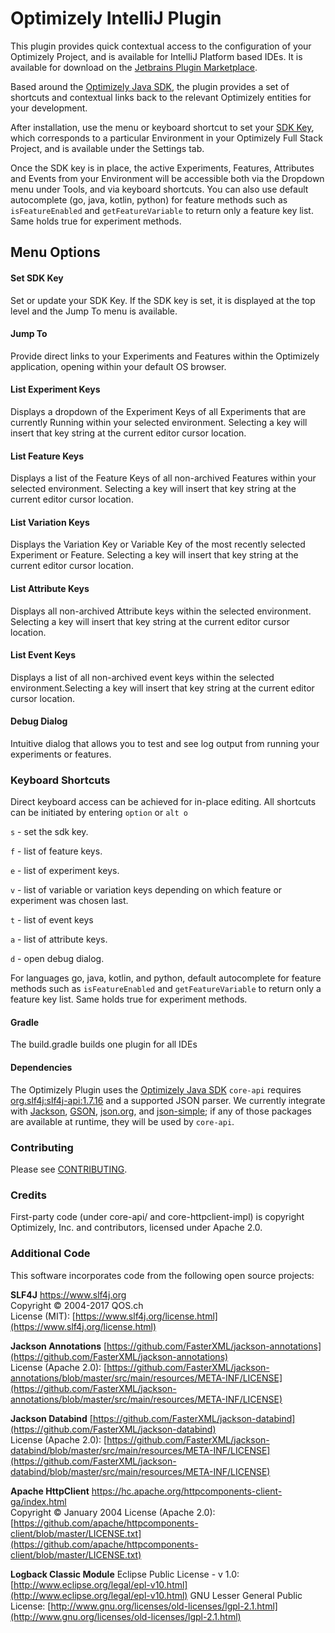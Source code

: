 Optimizely IntelliJ Plugin
==========================


This plugin provides quick contextual access to the configuration of your Optimizely Project, and is available for IntelliJ Platform based IDEs. It is available for download on the [Jetbrains Plugin Marketplace](https://plugins.jetbrains.com/plugin/13969-optimizely).

Based around the [Optimizely Java SDK](https://github.com/optimizely/java-sdk), the plugin provides a set of shortcuts and contextual links back to the relevant Optimizely entities for your development.

After installation, use the menu or keyboard shortcut to set your [SDK Key](https://docs.developers.optimizely.com/full-stack/docs/get-the-datafile#section-access-the-datafile-via-the-app), which corresponds to a particular Environment in your Optimizely Full Stack Project, and is available under the Settings tab.  

Once the SDK key is in place, the active Experiments, Features, Attributes and Events from your Environment will be accessible both via the Dropdown menu under Tools, and via keyboard shortcuts.
You can also use default autocomplete (go, java, kotlin, python) for feature methods such as `isFeatureEnabled` and `getFeatureVariable` to return only a feature key list. Same holds true for experiment methods.

## Menu Options
#### Set SDK Key
Set or update your SDK Key.
If the SDK key is set, it is displayed at the top level and the Jump To menu is available.

#### Jump To
Provide direct links to your Experiments and Features within the Optimizely application, opening within your default OS browser.

#### List Experiment Keys
Displays a dropdown of the Experiment Keys of all Experiments that are currently Running within your selected environment. Selecting a key will insert that key string at the current editor cursor location.

#### List Feature Keys
Displays a list of the Feature Keys of all non-archived Features within your selected environment. Selecting a key will insert that key string at the current editor cursor location.

#### List Variation Keys
Displays the Variation Key or Variable Key of the most recently selected Experiment or Feature. Selecting a key will insert that key string at the current editor cursor location.

#### List Attribute Keys
Displays all non-archived Attribute keys within the selected environment. Selecting a key will insert that key string at the current editor cursor location.

#### List Event Keys
Displays a list of all non-archived event keys within the selected environment.Selecting a key will insert that key string at the current editor cursor location.

#### Debug Dialog
Intuitive dialog that allows you to test and see log output from running your experiments or features.

### Keyboard Shortcuts
Direct keyboard access can be achieved for in-place editing.  All shortcuts can be initiated by entering `option` or `alt o`

`s` - set the sdk key.

`f` - list of feature keys.

`e` - list of experiment keys.

`v` - list of variable or variation keys depending on which feature or experiment was chosen last.

`t` - list of event keys

`a` - list of attribute keys.

`d` - open debug dialog.

For languages go, java, kotlin, and python, default autocomplete for feature methods such as `isFeatureEnabled` and `getFeatureVariable` to return only a feature key list. Same holds true for experiment methods.

#### Gradle

The build.gradle builds one plugin for all IDEs

#### Dependencies
The Optimizely Plugin uses the [Optimizely Java SDK](https://github.com/optimizely/java-sdk)
`core-api` requires [org.slf4j:slf4j-api:1.7.16](https://mvnrepository.com/artifact/org.slf4j/slf4j-api/1.7.16) and a supported JSON parser.
We currently integrate with [Jackson](https://github.com/FasterXML/jackson), [GSON](https://github.com/google/gson), [json.org](http://www.json.org),
and [json-simple](https://code.google.com/archive/p/json-simple); if any of those packages are available at runtime, they will be used by `core-api`.

### Contributing

Please see [CONTRIBUTING](CONTRIBUTING.md).

### Credits

First-party code (under core-api/ and core-httpclient-impl) is copyright Optimizely, Inc. and contributors, licensed under Apache 2.0.

### Additional Code

This software incorporates code from the following open source projects:

**SLF4J** [https://www.slf4j.org ](https://www.slf4j.org)  
Copyright &copy; 2004-2017 QOS.ch  
License (MIT): [https://www.slf4j.org/license.html](https://www.slf4j.org/license.html)

**Jackson Annotations** [https://github.com/FasterXML/jackson-annotations](https://github.com/FasterXML/jackson-annotations)  
License (Apache 2.0): [https://github.com/FasterXML/jackson-annotations/blob/master/src/main/resources/META-INF/LICENSE](https://github.com/FasterXML/jackson-annotations/blob/master/src/main/resources/META-INF/LICENSE)

**Jackson Databind** [https://github.com/FasterXML/jackson-databind](https://github.com/FasterXML/jackson-databind)   
License (Apache 2.0): [https://github.com/FasterXML/jackson-databind/blob/master/src/main/resources/META-INF/LICENSE](https://github.com/FasterXML/jackson-databind/blob/master/src/main/resources/META-INF/LICENSE)

**Apache HttpClient** [https://hc.apache.org/httpcomponents-client-ga/index.html ](https://hc.apache.org/httpcomponents-client-ga/index.html)  
Copyright &copy; January 2004
License (Apache 2.0): [https://github.com/apache/httpcomponents-client/blob/master/LICENSE.txt](https://github.com/apache/httpcomponents-client/blob/master/LICENSE.txt)

**Logback Classic Module** 
Eclipse Public License - v 1.0:	[http://www.eclipse.org/legal/epl-v10.html](http://www.eclipse.org/legal/epl-v10.html)
GNU Lesser General Public License: [http://www.gnu.org/licenses/old-licenses/lgpl-2.1.html](http://www.gnu.org/licenses/old-licenses/lgpl-2.1.html)
